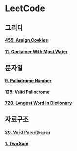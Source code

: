 # LeetCode

## 그리디

#### [455. Assign Cookies](/code-or-death/jiyu/leetcode/lc_455.md)

#### [11. Container With Most Water](/code-or-death/jiyu/leetcode/lc_11.md)

## 문자열

#### [9. Palindrome Number](/code-or-death/jiyu/leetcode/lc_9.md)

#### [125. Valid Palindrome](/code-or-death/jiyu/leetcode/lc_125.md)

#### [720. Longest Word in Dictionary](/code-or-death/jiyu/leetcode/lc_720.md)

## 자료구조

#### [20. Valid Parentheses](/code-or-death/jiyu/leetcode/lc_20.md)

#### [1. Two Sum](/code-or-death/jiyu/leetcode/lc_1.md)
